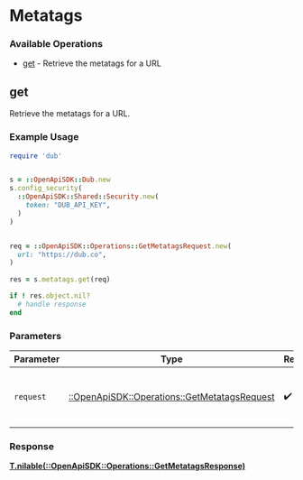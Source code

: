 # Metatags


### Available Operations

* [get](#get) - Retrieve the metatags for a URL

## get

Retrieve the metatags for a URL.

### Example Usage

```ruby
require 'dub'


s = ::OpenApiSDK::Dub.new
s.config_security(
  ::OpenApiSDK::Shared::Security.new(
    token: "DUB_API_KEY",
  )
)


req = ::OpenApiSDK::Operations::GetMetatagsRequest.new(
  url: "https://dub.co",
)
    
res = s.metatags.get(req)

if ! res.object.nil?
  # handle response
end

```



### Parameters

| Parameter                                                                                     | Type                                                                                          | Required                                                                                      | Description                                                                                   |
| --------------------------------------------------------------------------------------------- | --------------------------------------------------------------------------------------------- | --------------------------------------------------------------------------------------------- | --------------------------------------------------------------------------------------------- |
| `request`                                                                                     | [::OpenApiSDK::Operations::GetMetatagsRequest](../../models/operations/getmetatagsrequest.md) | :heavy_check_mark:                                                                            | The request object to use for the request.                                                    |


### Response

**[T.nilable(::OpenApiSDK::Operations::GetMetatagsResponse)](../../models/operations/getmetatagsresponse.md)**

